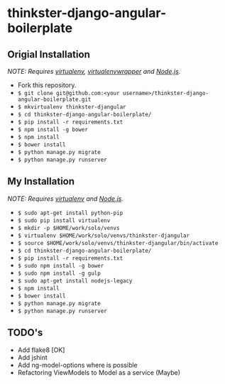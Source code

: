 # thinkster-django-angular-boilerplate

## Origial Installation

*NOTE: Requires [virtualenv](http://virtualenv.readthedocs.org/en/latest/),
[virtualenvwrapper](http://virtualenvwrapper.readthedocs.org/en/latest/) and
[Node.js](http://nodejs.org/).*

* Fork this repository.
* `$ git clone git@github.com:<your username>/thinkster-django-angular-boilerplate.git`
* `$ mkvirtualenv thinkster-djangular`
* `$ cd thinkster-django-angular-boilerplate/`
* `$ pip install -r requirements.txt`
* `$ npm install -g bower`
* `$ npm install`
* `$ bower install`
* `$ python manage.py migrate`
* `$ python manage.py runserver`

## My Installation

*NOTE: Requires [virtualenv](http://virtualenv.readthedocs.org/en/latest/) and [Node.js](http://nodejs.org/).*

* `$ sudo apt-get install python-pip`
* `$ sudo pip install virtualenv`
* `$ mkdir -p $HOME/work/solo/venvs`
* `$ virtualenv $HOME/work/solo/venvs/thinkster-djangular`
* `$ source $HOME/work/solo/venvs/thinkster-djangular/bin/activate`
* `$ cd thinkster-django-angular-boilerplate/`
* `$ pip install -r requirements.txt`
* `$ sudo npm install -g bower`
* `$ sudo npm install -g gulp`
* `$ sudo apt-get install nodejs-legacy`
* `$ npm install`
* `$ bower install`
* `$ python manage.py migrate`
* `$ python manage.py runserver`

## TODO's

* Add flake8 [OK]
* Add jshint
* Add ng-model-options where is possible
* Refactoring ViewModels to Model as a service (Maybe)